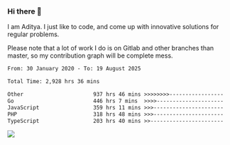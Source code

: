 ### Hi there 👋

I am Aditya. I just like to code, and come up with innovative solutions for regular problems.

Please note that a lot of work I do is on Gitlab and other branches than master, so my contribution graph will be complete mess.

<!--START_SECTION:waka-->

```txt
From: 30 January 2020 - To: 19 August 2025

Total Time: 2,928 hrs 36 mins

Other                      937 hrs 46 mins >>>>>>>>-----------------   32.02 %
Go                         446 hrs 7 mins  >>>>---------------------   15.23 %
JavaScript                 359 hrs 11 mins >>>----------------------   12.26 %
PHP                        318 hrs 48 mins >>>----------------------   10.89 %
TypeScript                 203 hrs 40 mins >>-----------------------   06.95 %
```

<!--END_SECTION:waka-->

![](https://komarev.com/ghpvc/?username=BrainBuzzer)
